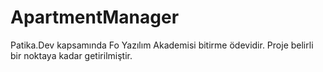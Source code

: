 # ApartmentManager

Patika.Dev kapsamında Fo Yazılım Akademisi bitirme ödevidir. Proje belirli bir noktaya kadar getirilmiştir.
